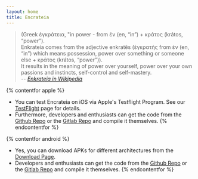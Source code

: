 ```yaml
---
layout: home
title: Encrateia
---
```


> (Greek ἐγκράτεια, "in power - from ἐν (en, “in”) + κράτος (krátos, “power”).  
> Enkrateia comes from the adjective enkratês (ἐγκρατής from ἐν (en, “in”) which
> means possession, power over something or someone else + κράτος (krátos,
> “power”)).  
> It results in the meaning of power over yourself, power over your
> own passions and instincts, self-control and self-mastery.  
> -- <cite>[Enkrateia in Wikipedia](https://en.wikipedia.org/wiki/Enkrateia)</cite>

{% contentfor apple %}

* You can test Encrateia on iOS via Apple's Testflight Program. See our
  [TestFlight](/testflight) page for details.
* Furthermore, developers and enthusiasts can get the code from the
  [Github Repo](https://github.com/3schweinehunde/encrateia">) or the
  [Gitlab Repo](https://gitlab.informatom.com/3-schweinehunde/encrateia)
  and compile it themselves.
{% endcontentfor %}

{% contentfor android %}

* Yes, you can download APKs for different architectures from the
  [Download Page](/download/).
* Developers and enthusiasts can get the code from the
  [Github Repo](https://github.com/3schweinehunde/encrateia)
  or the [Gitlab Repo](https://gitlab.informatom.com/3-schweinehunde/encrateia)
  and compile it themselves.
{% endcontentfor %}
